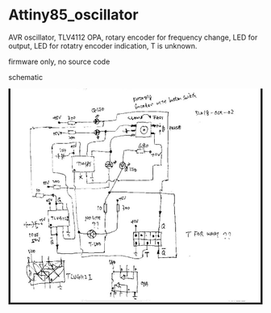 # Attiny85_oscillator
AVR oscillator, TLV4112 OPA, rotary encoder for frequency change, LED for output, LED for rotatry encoder indication, T is unknown.  

firmware only, no source code

schematic

![tiny85_oscillator.jpg](tiny85_oscillator.jpg)
